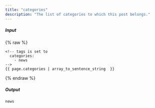 ```yaml
---
title: "categories"
description: "The list of categories to which this post belongs."
---
```

##### Input

{% raw %}
~~~liquid
<!-- tags is set to
  categories:
    - news
-->
{{ page.categories | array_to_sentence_string  }}
~~~
{% endraw %}

##### Output

~~~html
news
~~~
